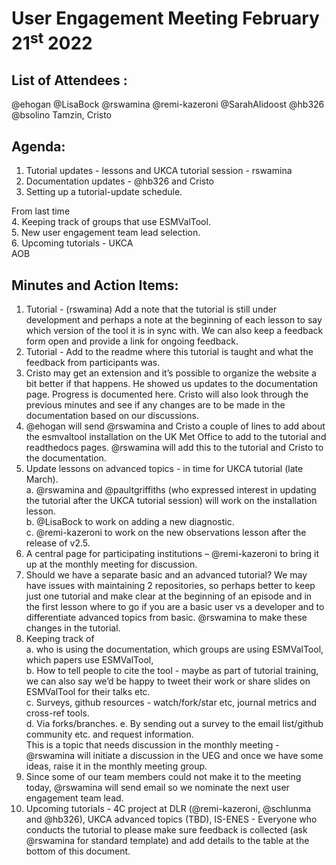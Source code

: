 # User Engagement Meeting February 21<sup>st</sup> 2022

## List of Attendees :

@ehogan
@LisaBock
@rswamina
@remi-kazeroni
@SarahAlidoost
@hb326
@bsolino
Tamzin,
Cristo

## Agenda:
1. Tutorial updates - lessons and UKCA tutorial session - rswamina
2. Documentation updates - @hb326 and Cristo
3. Setting up a tutorial-update schedule.

From last time  
4. Keeping track of groups that use ESMValTool.  
5. New user engagement team lead selection.  
6. Upcoming tutorials - UKCA  
AOB


## Minutes and Action Items:  
1. Tutorial -  (rswamina) Add a note that the tutorial is still under development and perhaps a note at the beginning of each lesson to say which 
version of the tool it is in sync with. We can also keep a feedback form open and provide a link for ongoing feedback.
2. Tutorial - Add to the readme where this tutorial is taught and what the feedback from participants was.    
3. Cristo may get an extension and it’s possible to organize the website a bit better if that happens. He showed us updates to the documentation page.
Progress is documented here. Cristo will also look through the previous minutes and see if any changes are to be made in the documentation based on our 
discussions.
4. @ehogan will send @rswamina and Cristo a couple of lines to add about the esmvaltool installation on the UK Met Office to add to the tutorial and 
readthedocs pages. @rswamina will add this to the tutorial and Cristo to the documentation.  
5. Update lessons on advanced topics - in time for UKCA tutorial (late March).  
  a. @rswamina and @paultgriffiths (who expressed interest in updating the tutorial after the UKCA tutorial session) will work on the installation lesson.  
  b. @LisaBock to work on adding a new diagnostic.  
  c. @remi-kazeroni to work on the new observations lesson after the release of v2.5.  
6. A central page for participating institutions – @remi-kazeroni to bring it up at the monthly meeting for discussion.  
7. Should we have a separate basic and an advanced tutorial? We may have issues with maintaining 2 repositories, so perhaps better to keep just one 
tutorial and  make clear at the beginning of an episode and in the first lesson where to go if you are a basic user vs a developer and to 
differentiate advanced topics from basic. @rswamina to make these changes in the tutorial.  
8. Keeping track of   
  a. who is using the documentation, which groups are using ESMValTool, which papers use ESMValTool,  
  b. How to tell people to cite the tool - maybe as part of tutorial training, we can also say we’d be happy to tweet their work or share slides 
  on ESMValTool for their talks etc.  
  c. Surveys, github resources - watch/fork/star etc, journal metrics and cross-ref tools.  
  d. Via forks/branches. 
  e. By sending out a survey to the email list/github community etc. and request information.  
  This is a topic that needs discussion in the monthly meeting - @rswamina will initiate a discussion in the UEG and once we have some ideas, 
  raise it in the monthly meeting group.
9. Since some of our team members could not make it to the meeting today, @rswamina will send email so we nominate the next user engagement team lead.
10. Upcoming tutorials - 4C project at DLR (@remi-kazeroni, @schlunma and @hb326), UKCA advanced topics (TBD), IS-ENES - Everyone who conducts the tutorial to please make 
sure feedback is collected (ask @rswamina for standard template) and add details to the table at the bottom of this document.
